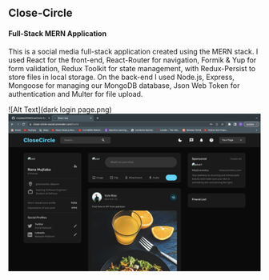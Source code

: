 <h2> Close-Circle </h2>
<h4> Full-Stack MERN Application </h4>

This is a social media full-stack application created using the MERN stack.
I used React for the front-end, React-Router for navigation, Formik & Yup for form validation, Redux Toolkit for state management, with Redux-Persist to store files in local storage. 
On the back-end I used Node.js, Express, Mongoose for managing our MongoDB database, Json Web Token for authentication and Multer for file upload.


![Alt Text](dark login page.png)
![Alt Text](dark-home-page.png)
